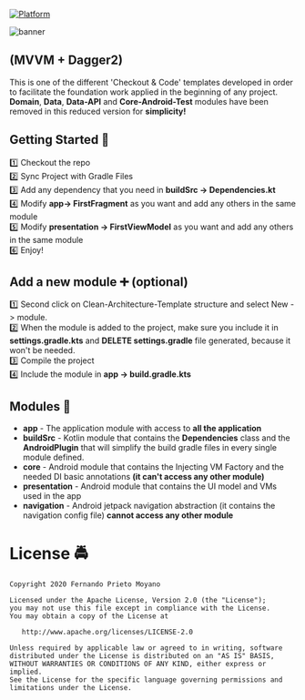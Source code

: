 [![Platform](https://img.shields.io/badge/platform-android-brightgreen)](https://developer.android.com/reference)

![banner](art/Simplified-Dagger2.jpg)

## (MVVM + Dagger2)

This is one of the different 'Checkout & Code' templates developed in order to facilitate the foundation work applied in the beginning of any project.
**Domain**, **Data**, **Data-API** and **Core-Android-Test** modules have been removed in this reduced version for **simplicity!**


## Getting Started :vertical_traffic_light:

:one:   Checkout the repo<br/>
:two:   Sync Project with Gradle Files<br/>
:three:   Add any dependency that you need in **buildSrc -> Dependencies.kt**<br/>
:four:   Modify **app-> FirstFragment** as you want and add any others in the same module<br/>
:five:   Modify **presentation -> FirstViewModel** as you want and add any others in the same module<br/>
:six:   Enjoy!<br/>


## Add a new module :heavy_plus_sign: (optional)

:one:   Second click on Clean-Architecture-Template structure and select New -> module.<br/>
:two:   When the module is added to the project, make sure you include it in **settings.gradle.kts** and **DELETE settings.gradle** file generated, because it won't be needed.<br/>
:three:   Compile the project<br/>
:four:   Include the module in **app -> build.gradle.kts**<br/>


## Modules :department_store:

* **app** - The application module with access to **all the application**
* **buildSrc** - Kotlin module that contains the **Dependencies** class and the **AndroidPlugin** that will simplify the build gradle files in every single module defined.
* **core** - Android module that contains the Injecting VM Factory and the needed DI basic annotations **(it can't access any other module)**
* **presentation** - Android module that contains the UI model and VMs used in the app
* **navigation** - Android jetpack navigation abstraction (it contains the navigation config file) **cannot access any other module**


#  License :oncoming_police_car:

    Copyright 2020 Fernando Prieto Moyano

    Licensed under the Apache License, Version 2.0 (the "License");
    you may not use this file except in compliance with the License.
    You may obtain a copy of the License at

       http://www.apache.org/licenses/LICENSE-2.0

    Unless required by applicable law or agreed to in writing, software
    distributed under the License is distributed on an "AS IS" BASIS,
    WITHOUT WARRANTIES OR CONDITIONS OF ANY KIND, either express or implied.
    See the License for the specific language governing permissions and
    limitations under the License.